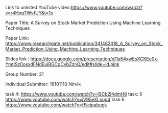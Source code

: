 Link to unlisted YouTube video:https://www.youtube.com/watch?v=r4HpqTWvfUY&t=1s



Paper Title: A Survey on Stock Market Prediction Using Machine Learning Techniques


Paper Link: https://www.researchgate.net/publication/341482418_A_Survey_on_Stock_Market_Prediction_Using_Machine_Learning_Techniques

Slides link : https://docs.google.com/presentation/d/1a54xwEsXCKEe0x-YmtISz0osxdFNdEujBGCgCvbZznQ/edit#slide=id.pink

Group Number:
21

Individual Submitter:
19101110 Nirvik

task 4: https://www.youtube.com/watch?v=lSCb2l4dmH8
task: 5 https://www.youtube.com/watch?v=jV95eXLsup4
task 6 https://www.youtube.com/watch?v=fFjcjpabugk
